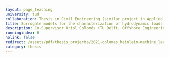 ```yaml
---
layout: page_teaching
university: tud
collaboration: Thesis in Civil Engineering (similar project in Applied Mathematics possible)
title: Surrogate models for the characterization of hydrodynamic loads on perforated monopiles
description: Co-Supervisor Oriol Colomés (TU Delft, Offshore Engineering)
runningindex: 6
nolink: false
redirect: /assets/pdf/thesis_projects/2021-colomes_heinlein-machine_learning_for_monopile_hydrodynamics.pdf
category: thesis
---
```

